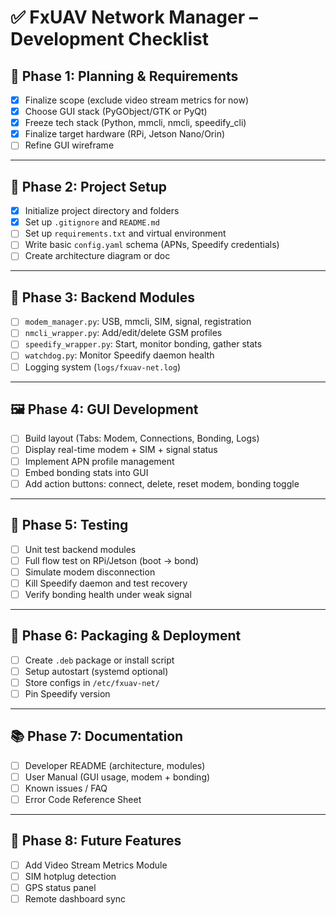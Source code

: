 # ✅ FxUAV Network Manager – Development Checklist

## 📍 Phase 1: Planning & Requirements
- [x] Finalize scope (exclude video stream metrics for now)
- [x] Choose GUI stack (PyGObject/GTK or PyQt)
- [x] Freeze tech stack (Python, mmcli, nmcli, speedify_cli)
- [x] Finalize target hardware (RPi, Jetson Nano/Orin)
- [ ] Refine GUI wireframe

---

## 🧱 Phase 2: Project Setup
- [x] Initialize project directory and folders
- [x] Set up `.gitignore` and `README.md`
- [ ] Set up `requirements.txt` and virtual environment
- [ ] Write basic `config.yaml` schema (APNs, Speedify credentials)
- [ ] Create architecture diagram or doc

---

## 🧪 Phase 3: Backend Modules
- [ ] `modem_manager.py`: USB, mmcli, SIM, signal, registration
- [ ] `nmcli_wrapper.py`: Add/edit/delete GSM profiles
- [ ] `speedify_wrapper.py`: Start, monitor bonding, gather stats
- [ ] `watchdog.py`: Monitor Speedify daemon health
- [ ] Logging system (`logs/fxuav-net.log`)

---

## 🖼️ Phase 4: GUI Development
- [ ] Build layout (Tabs: Modem, Connections, Bonding, Logs)
- [ ] Display real-time modem + SIM + signal status
- [ ] Implement APN profile management
- [ ] Embed bonding stats into GUI
- [ ] Add action buttons: connect, delete, reset modem, bonding toggle

---

## 🧪 Phase 5: Testing
- [ ] Unit test backend modules
- [ ] Full flow test on RPi/Jetson (boot → bond)
- [ ] Simulate modem disconnection
- [ ] Kill Speedify daemon and test recovery
- [ ] Verify bonding health under weak signal

---

## 🚀 Phase 6: Packaging & Deployment
- [ ] Create `.deb` package or install script
- [ ] Setup autostart (systemd optional)
- [ ] Store configs in `/etc/fxuav-net/`
- [ ] Pin Speedify version

---

## 📚 Phase 7: Documentation
- [ ] Developer README (architecture, modules)
- [ ] User Manual (GUI usage, modem + bonding)
- [ ] Known issues / FAQ
- [ ] Error Code Reference Sheet

---

## 🔁 Phase 8: Future Features
- [ ] Add Video Stream Metrics Module
- [ ] SIM hotplug detection
- [ ] GPS status panel
- [ ] Remote dashboard sync
